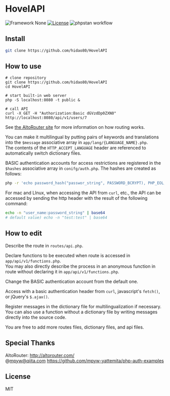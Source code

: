 # HovelAPI

![Framework None](https://img.shields.io/badge/Framework-None-blue.svg)
[![License](https://img.shields.io/github/license/hidao80/HovelAPI)](/LICENSE)
![phpstan workflow](https://github.com/hidao80/HovelAPI/actions/workflows/phpstan.yml/badge.svg)

## Install

```sh
git clone https://github.com/hidao80/HovelAPI
```

## How to use

```sh:server
# clone repository
git clone https://github.com/hidao80/HovelAPI
cd HovelAPI

# start built-in web server
php -S localhost:8080 -t public &

# call API
curl -X GET -H "Authorization:Basic dGVzdDp0ZXN0" http://localhost:8080/api/v1/users/7
```

See [the AltoRouter site](http://altorouter.com/) for more information on how routing works.

You can make it multilingual by putting pairs of keywords and translations into the `$message` associative array in `app/lang/{LANGUAGE_NAME}.php`.  
The contents of the `HTTP_ACCEPT_LANGUAGE` header are referenced to automatically switch dictionary files.

BASIC authentication accounts for access restrictions are registered in the `$hashes` associative array in `conifg/auth.php`.
The hashes are created as follows:

```sh
php -r 'echo password_hash("passwor_string", PASSWORD_BCRYPT), PHP_EOL;'
```

For mac and LInux, when accessing the API from `curl`, etc., the API can be accessed by sending the http header with the result of the following command:

```sh
echo -n "user_name:password_string" | base64
# default value) echo -n "test:test" | base64
```

## How to edit

Describe the route in `routes/api.php`.

Declare functions to be executed when route is accessed in `app/api/v1/functions.php`.  
You may also directly describe the process in an anonymous function in route without declaring it in `app/api/v1/functions.php`.

Change the BASIC authentication account from the default one.

Access with a basic authentication header from `curl`, javascript's `fetch()`, or jQuery's `$.ajax()`.

Register messages in the dictionary file for multilingualization if necessary.  
You can also use a function without a dictionary file by writing messages directly into the source code.

You are free to add more routes files, dictionary files, and api files.

## Special Thanks

AltoRouter: <http://altorouter.com/>  
@mpyw@qiita.com <https://github.com/mpyw-yattemita/php-auth-examples>

## License

MIT
